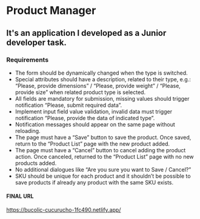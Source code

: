# Product Manager

## It's an application I developed as a Junior developer task.

### Requirements

- The form should be dynamically changed when the type is switched.
- Special attributes should have a description, related to their type, e.g.: “Please, provide dimensions” / “Please, provide weight” / “Please, provide size” when related product type is selected.
- All fields are mandatory for submission, missing values should trigger notification “Please, submit required data”.
- Implement input field value validation, invalid data must trigger notification “Please, provide the data of indicated type”.
- Notification messages should appear on the same page without reloading.
- The page must have a “Save” button to save the product. Once saved, return to the “Product List” page with the new product added.
- The page must have a “Cancel” button to cancel adding the product action. Once canceled, returned to the “Product List” page with no new products added.
- No additional dialogues like “Are you sure you want to Save / Cancel?”
- SKU should be unique for each product and it shouldn’t be possible to save products if already any product with the same SKU exists.



#### FINAL URL

https://bucolic-cucurucho-1fc490.netlify.app/